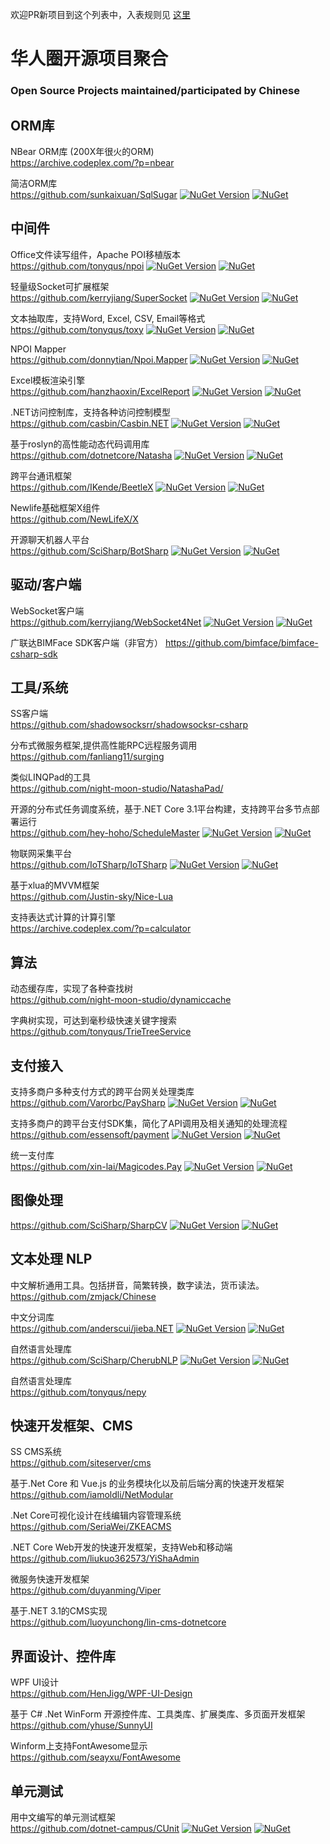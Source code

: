 欢迎PR新项目到这个列表中，入表规则见 [这里](https://github.com/dotnet-cn/awesome-dotnet-cn/wiki/%E5%8A%A0%E5%85%A5%E5%88%97%E8%A1%A8%E8%A7%84%E5%88%99)

# 华人圈开源项目聚合 
### Open Source Projects maintained/participated by Chinese

## ORM库

NBear ORM库 (200X年很火的ORM)  
https://archive.codeplex.com/?p=nbear

简洁ORM库  
https://github.com/sunkaixuan/SqlSugar [![NuGet Version](https://img.shields.io/nuget/v/SqlSugarCore.svg?style=flat)](https://www.nuget.org/packages/SqlSugarCore/) [![NuGet](https://img.shields.io/nuget/dt/SqlSugarCore)](https://www.nuget.org/packages/SqlSugarCore) 

## 中间件
Office文件读写组件，Apache POI移植版本  
https://github.com/tonyqus/npoi [![NuGet Version](https://img.shields.io/nuget/v/NPOI.svg?style=flat)](https://www.nuget.org/packages/NPOI/) [![NuGet](https://img.shields.io/nuget/dt/NPOI.svg)](https://www.nuget.org/packages/NPOI) 

轻量级Socket可扩展框架  
https://github.com/kerryjiang/SuperSocket [![NuGet Version](https://img.shields.io/nuget/v/SuperSocket.svg?style=flat)](https://www.nuget.org/packages/SuperSocket/) [![NuGet](https://img.shields.io/nuget/dt/SuperSocket.svg)](https://www.nuget.org/packages/SuperSocket) 

文本抽取库，支持Word, Excel, CSV, Email等格式  
https://github.com/tonyqus/toxy [![NuGet Version](https://img.shields.io/nuget/v/Toxy.svg?style=flat)](https://www.nuget.org/packages/Toxy/) [![NuGet](https://img.shields.io/nuget/dt/Toxy.svg)](https://www.nuget.org/packages/Toxy) 

NPOI Mapper  
https://github.com/donnytian/Npoi.Mapper [![NuGet Version](https://img.shields.io/nuget/v/Npoi.Mapper.svg?style=flat)](https://www.nuget.org/packages/Npoi.Mapper/) [![NuGet](https://img.shields.io/nuget/dt/Npoi.Mapper.svg)](https://www.nuget.org/packages/Npoi.Mapper) 

Excel模板渲染引擎  
https://github.com/hanzhaoxin/ExcelReport  [![NuGet Version](https://img.shields.io/nuget/v/ExcelReport.svg?style=flat)](https://www.nuget.org/packages/ExcelReport/) [![NuGet](https://img.shields.io/nuget/dt/ExcelReport)](https://www.nuget.org/packages/ExcelReport) 

.NET访问控制库，支持各种访问控制模型   
https://github.com/casbin/Casbin.NET [![NuGet Version](https://img.shields.io/nuget/v/Casbin.NET.svg?style=flat)](https://www.nuget.org/packages/Casbin.NET/) [![NuGet](https://img.shields.io/nuget/dt/Casbin.NET)](https://www.nuget.org/packages/Casbin.NET) 

基于roslyn的高性能动态代码调用库  
https://github.com/dotnetcore/Natasha [![NuGet Version](https://img.shields.io/nuget/v/DotNetCore.Natasha.svg?style=flat)](https://www.nuget.org/packages/DotNetCore.Natasha/) [![NuGet](https://img.shields.io/nuget/dt/DotNetCore.Natasha)](https://www.nuget.org/packages/DotNetCore.Natasha) 

跨平台通讯框架  
https://github.com/IKende/BeetleX [![NuGet Version](https://img.shields.io/nuget/v/BeetleX.svg?style=flat)](https://www.nuget.org/packages/BeetleX/) [![NuGet](https://img.shields.io/nuget/dt/BeetleX)](https://www.nuget.org/packages/BeetleX) 

Newlife基础框架X组件  
https://github.com/NewLifeX/X

开源聊天机器人平台  
https://github.com/SciSharp/BotSharp [![NuGet Version](https://img.shields.io/nuget/v/BotSharp.Core.svg?style=flat)](https://www.nuget.org/packages/BotSharp.Core/) [![NuGet](https://img.shields.io/nuget/dt/BotSharp.Core)](https://www.nuget.org/packages/BotSharp.Core) 

## 驱动/客户端

WebSocket客户端  
https://github.com/kerryjiang/WebSocket4Net [![NuGet Version](https://img.shields.io/nuget/v/WebSocket4Net.svg?style=flat)](https://www.nuget.org/packages/WebSocket4Net/) [![NuGet](https://img.shields.io/nuget/dt/WebSocket4Net.svg)](https://www.nuget.org/packages/WebSocket4Net) 

广联达BIMFace SDK客户端（非官方）
https://github.com/bimface/bimface-csharp-sdk

## 工具/系统
SS客户端  
https://github.com/shadowsocksrr/shadowsocksr-csharp

分布式微服务框架,提供高性能RPC远程服务调用  
https://github.com/fanliang11/surging

类似LINQPad的工具  
https://github.com/night-moon-studio/NatashaPad/ 

开源的分布式任务调度系统，基于.NET Core 3.1平台构建，支持跨平台多节点部署运行  
https://github.com/hey-hoho/ScheduleMaster [![NuGet Version](https://img.shields.io/nuget/v/ScheduleMaster.svg?style=flat)](https://www.nuget.org/packages/ScheduleMaster/) [![NuGet](https://img.shields.io/nuget/dt/ScheduleMaster)](https://www.nuget.org/packages/ScheduleMaster)

物联网采集平台  
https://github.com/IoTSharp/IoTSharp [![NuGet Version](https://img.shields.io/nuget/v/IoTSharp.X509Extensions.svg?style=flat)](https://www.nuget.org/packages/IoTSharp.X509Extensions/) [![NuGet](https://img.shields.io/nuget/dt/IoTSharp.X509Extensions)](https://www.nuget.org/packages/IoTSharp.X509Extensions) 

基于xlua的MVVM框架  
https://github.com/Justin-sky/Nice-Lua

支持表达式计算的计算引擎  
https://archive.codeplex.com/?p=calculator

## 算法
动态缓存库，实现了各种查找树  
https://github.com/night-moon-studio/dynamiccache

字典树实现，可达到毫秒级快速关键字搜索  
https://github.com/tonyqus/TrieTreeService

## 支付接入
支持多商户多种支付方式的跨平台网关处理类库  
https://github.com/Varorbc/PaySharp [![NuGet Version](https://img.shields.io/nuget/v/PaySharp.Core.svg?style=flat)](https://www.nuget.org/packages/PaySharp.Core/) [![NuGet](https://img.shields.io/nuget/dt/PaySharp.Core)](https://www.nuget.org/packages/PaySharp.Core) 

支持多商户的跨平台支付SDK集，简化了API调用及相关通知的处理流程  
https://github.com/essensoft/payment [![NuGet Version](https://img.shields.io/nuget/v/Essensoft.AspNetCore.Payment.Security.svg?style=flat)](https://www.nuget.org/packages/Essensoft.AspNetCore.Payment.Security/) [![NuGet](https://img.shields.io/nuget/dt/Essensoft.AspNetCore.Payment.Security)](https://www.nuget.org/packages/Essensoft.AspNetCore.Payment.Security) 

统一支付库  
https://github.com/xin-lai/Magicodes.Pay [![NuGet Version](https://img.shields.io/nuget/v/Magicodes.Pay.WeChat.svg?style=flat)](https://www.nuget.org/packages/Magicodes.Pay.WeChat/) [![NuGet](https://img.shields.io/nuget/dt/Magicodes.Pay.WeChat)](https://www.nuget.org/packages/Magicodes.Pay.WeChat) 

## 图像处理
https://github.com/SciSharp/SharpCV [![NuGet Version](https://img.shields.io/nuget/v/SharpCV.svg?style=flat)](https://www.nuget.org/packages/SharpCV/) [![NuGet](https://img.shields.io/nuget/dt/SharpCV)](https://www.nuget.org/packages/SharpCV) 

## 文本处理 NLP
中文解析通用工具。包括拼音，简繁转换，数字读法，货币读法。  
https://github.com/zmjack/Chinese

中文分词库  
https://github.com/anderscui/jieba.NET [![NuGet Version](https://img.shields.io/nuget/v/jieba.NET.svg?style=flat)](https://www.nuget.org/packages/jieba.NET/) [![NuGet](https://img.shields.io/nuget/dt/jieba.NET)](https://www.nuget.org/packages/jieba.NET) 

自然语言处理库  
https://github.com/SciSharp/CherubNLP [![NuGet Version](https://img.shields.io/nuget/v/CherubNLP.svg?style=flat)](https://www.nuget.org/packages/CherubNLP/) [![NuGet](https://img.shields.io/nuget/dt/CherubNLP)](https://www.nuget.org/packages/CherubNLP) 

自然语言处理库  
https://github.com/tonyqus/nepy

## 快速开发框架、CMS
SS CMS系统  
https://github.com/siteserver/cms

基于.Net Core 和 Vue.js 的业务模块化以及前后端分离的快速开发框架  
https://github.com/iamoldli/NetModular

 .Net Core可视化设计在线编辑内容管理系统  
https://github.com/SeriaWei/ZKEACMS

.NET Core Web开发的快速开发框架，支持Web和移动端  
https://github.com/liukuo362573/YiShaAdmin

微服务快速开发框架  
https://github.com/duyanming/Viper

基于.NET 3.1的CMS实现  
https://github.com/luoyunchong/lin-cms-dotnetcore

## 界面设计、控件库
WPF UI设计  
https://github.com/HenJigg/WPF-UI-Design

基于 C# .Net WinForm 开源控件库、工具类库、扩展类库、多页面开发框架  
https://github.com/yhuse/SunnyUI

Winform上支持FontAwesome显示  
https://github.com/seayxu/FontAwesome

## 单元测试

用中文编写的单元测试框架  
https://github.com/dotnet-campus/CUnit [![NuGet Version](https://img.shields.io/nuget/v/MSTestEnhancer.svg?style=flat)](https://www.nuget.org/packages/MSTestEnhancer/) [![NuGet](https://img.shields.io/nuget/dt/MSTestEnhancer)](https://www.nuget.org/packages/MSTestEnhancer)
